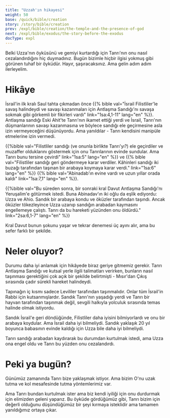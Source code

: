 ```yaml
---
title: "Uzzah'ın hikayesi"
weight: 50
base: /quick/bible/creation
story: /story/bible/creation
prev: /expl/bible/creation/the-temple-and-the-presence-of-god
next: /expl/bible/exodus/the-story-before-the-exodus
docType: expl
---
```


Belki Uzza'nın öyküsünü ve gemiyi kurtardığı için Tanrı'nın onu nasıl cezalandırdığını hiç duymadınız. Bugün bizimle hiçbir ilgisi yokmuş gibi görünen tuhaf bir öyküdür. Hayır, şaşıracaksınız. Ama gelin adım adım ilerleyelim.

# Hikâye

İsrail'in ilk kralı Saul tahta çıkmadan önce {{% bible val="İsrail Filistliler'le savaş halindeydi ve savaşı kazanmaları için Antlaşma Sandığı'nı savaşa sokmak gibi görkemli bir fikirleri vardı" link="1sa:4,1-11" lang="en" %}}. Antlaşma sandığı Eski Ahit'te Tanrı'nın ikamet ettiği yerdi ve İsrail, Tanrı'nın düşmanlarının savaşı kazanmasına ve böylece sandığı ele geçirmesine asla izin vermeyeceğini düşünüyordu. Ama yanıldılar - Tanrı kendisini manipüle etmelerine izin vermedi.

{{%bible val="Filistliler sandığı (ve onunla birlikte Tanrı'yı?) ele geçirdiler ve muzaffer olduklarını göstermek için onu Tanrılarının evinde sundular. Ama Tanrı bunu tersine çevirdi" link="1sa:5" lang="en" %}} ve {{% bible val="Filistliler sandığı geri göndermeye karar verdiler. Kâhinleri sandığı iki buzağı tarafından taşınan bir arabaya koymaya karar verdi." link="1sa:6" lang="en" %}} {{% bible val="Abinadab'ın evine vardı ve uzun yıllar orada kaldı" link="1sa:7,1" lang="en" %}}.

{{%bible val="Bu süreden sonra, bir sonraki kral Davut Antlaşma Sandığı'nı Yeruşalim'e götürmek istedi. Buna Abinadav'ın iki oğlu da eşlik ediyordu: Uzza ve Ahio. Sandık bir arabaya kondu ve öküzler tarafından taşındı. Ancak öküzler tökezleyince Uzza uzanıp sandığın arabadan kaymasını engellemeye çalıştı. Tanrı da bu hareketi yüzünden onu öldürdü." link="2sa:6,1-7" lang="en" %}}

Kral Davut bunun şokunu yaşar ve tekrar denemesi üç ayını alır, ama bu sefer farklı bir şekilde.

# Neler oluyor?

Durumu daha iyi anlamak için hikâyede biraz geriye gitmemiz gerekir. Tanrı Antlaşma Sandığı ve kutsal yerle ilgili talimatları verirken, bunların nasıl taşınması gerektiğini çok açık bir şekilde belirtmişti - Mısır'dan Çıkış sırasında çadır sürekli hareket halindeydi.

Tapınağın iç kısmı sadece Levililer tarafından taşınmalıdır. Onlar tüm İsrail'in Rabbi için kutsanmışlardır. Sandık Tanrı'nın yaşadığı yerdi ve Tanrı bir hayvan tarafından taşınmak değil, sevgili halkıyla yolculuk sırasında temas halinde olmak istiyordu.

Sandık İsrail'e geri döndüğünde, Filistliler daha iyisini bilmiyorlardı ve onu bir arabaya koydular. Ama İsrail daha iyi bilmeliydi. Sandık yaklaşık 20 yıl boyunca babasının evinde kaldığı için Uzza bile daha iyi bilmeliydi.

Tanrı sandığı arabadan kaydırarak bu durumdan kurtulmak istedi, ama Uzza ona engel oldu ve Tanrı bu yüzden onu cezalandırdı.

# Peki ya bugün?


Günümüz zamanında Tanrı bize yaklaşmak istiyor. Ama bizim O'nu uzak tutma ve kol mesafesinde tutma yöntemlerimiz var.

Ama Tanrı bundan kurtulmak ister ama biz kendi iyiliği için onu durdurmak için elimizden geleni yaparız. Bu öyküde gördüğümüz gibi, Tanrı bizim için değerli olduğunu düşündüğümüz bir şeyi kırmaya isteklidir ama tamamen yanıldığımız ortaya çıkar.